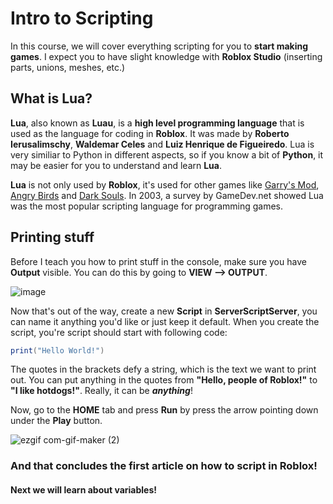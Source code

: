 # Intro to Scripting

In this course, we will cover everything scripting for you to **start making games**. I expect you to have slight knowledge with **Roblox Studio** (inserting parts, unions, meshes, etc.)

## What is Lua?

**Lua**, also known as **Luau**, is a **high level programming language** that is used as the language for coding in **Roblox**. It was made by **Roberto Ierusalimschy**, **Waldemar Celes** and **Luiz Henrique de Figueiredo**.
Lua is very similiar to Python in different aspects, so if you know a bit of **Python**, it may be easier for you to understand and learn **Lua**.

**Lua** is not only used by **Roblox**, it's used for other games like [Garry's Mod](https://store.steampowered.com/app/4000/Garrys_Mod/), [Angry Birds](https://www.angrybirds.com/) and [Dark Souls](https://store.steampowered.com/app/570940/DARK_SOULS_REMASTERED/).
In 2003, a survey by GameDev.net showed Lua was the most popular scripting language for programming games.

## Printing stuff

Before I teach you how to print stuff in the console, make sure you have **Output** visible. You can do this by going to **VIEW --> OUTPUT**.

![image](https://user-images.githubusercontent.com/70015895/165112547-9b642252-8aa0-4b6f-84fc-1a47c88db0bc.png)

Now that's out of the way, create a new **Script** in **ServerScriptServer**, you can name it anything you'd like or just keep it default.
When you create the script, you're script should start with following code:
```lua
print("Hello World!")
```
The quotes in the brackets defy a string, which is the text we want to print out. You can put anything in the quotes from **"Hello, people of Roblox!"** to **"I like hotdogs!"**. Really, it can be _**anything**_!

Now, go to the **HOME** tab and press **Run** by press the arrow pointing down under the **Play** button.

![ezgif com-gif-maker (2)](https://user-images.githubusercontent.com/70015895/165114543-8a3ef4a6-335e-4656-ae64-3de2929379a8.gif)

### And that concludes the first article on how to script in **Roblox**!
#### Next we will learn about variables!
